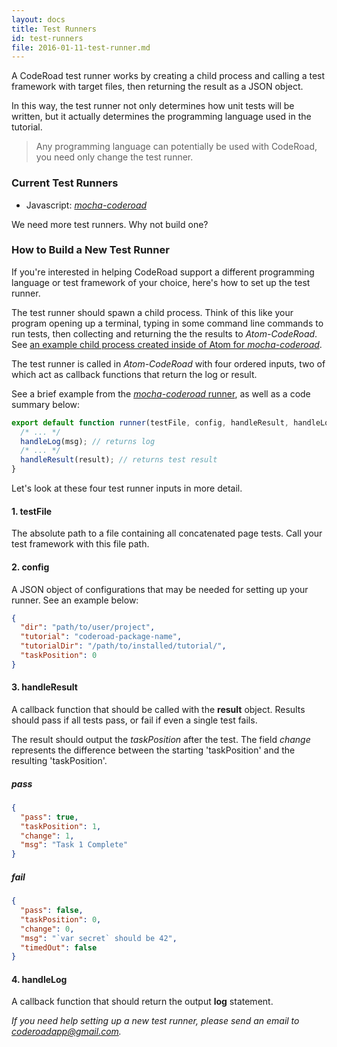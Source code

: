 ```yaml
---
layout: docs
title: Test Runners
id: test-runners
file: 2016-01-11-test-runner.md
---
```

A CodeRoad test runner works by creating a child process and calling a test framework with target files, then returning the result as a JSON object.

In this way, the test runner not only determines how unit tests will be written, but it actually determines the programming language used in the tutorial.

> Any programming language can potentially be used with CodeRoad, you need only change the test runner.

### Current Test Runners

* Javascript: [*mocha-coderoad*](https://github.com/coderoad/mocha-coderoad)

We need more test runners. Why not build one?

### How to Build a New Test Runner

If you're interested in helping CodeRoad support a different programming language or test framework of your choice, here's how to set up the test runner.

The test runner should spawn a child process. Think of this like your program opening up a terminal, typing in some command line commands to run tests, then collecting and returning the the results to *Atom-CodeRoad*. See [an example child process created inside of Atom for *mocha-coderoad*](https://github.com/coderoad/mocha-coderoad/blob/master/src/create-runner.ts).

The test runner is called in *Atom-CodeRoad* with four ordered inputs, two of which act as callback functions that return the log or result.

See a brief example from the [*mocha-coderoad* runner](https://github.com/coderoad/mocha-coderoad/blob/master/src/runner.ts), as well as a code summary below:

```js
export default function runner(testFile, config, handleResult, handleLog) {
  /* ... */
  handleLog(msg); // returns log
  /* ... */
  handleResult(result); // returns test result
}
```

Let's look at these four test runner inputs in more detail.

#### 1. testFile

The absolute path to a file containing all concatenated page tests. Call your test framework with this file path.

#### 2. config

A JSON object of configurations that may be needed for setting up your runner. See an example below:

```json
{
  "dir": "path/to/user/project",
  "tutorial": "coderoad-package-name",
  "tutorialDir": "/path/to/installed/tutorial/",
  "taskPosition": 0
}
```

#### 3. handleResult

A callback function that should be called with the **result** object. Results should pass if all tests pass, or fail if even a single test fails.

The result should output the *taskPosition* after the test. The field *change* represents the difference between the starting 'taskPosition' and the resulting 'taskPosition'.


##### pass

```json
{
  "pass": true,
  "taskPosition": 1,
  "change": 1,
  "msg": "Task 1 Complete"
}
```

##### fail

```json
{
  "pass": false,
  "taskPosition": 0,
  "change": 0,
  "msg": "`var secret` should be 42",
  "timedOut": false
}
```

#### 4. handleLog

A callback function that should return the output **log** statement.

*If you need help setting up a new test runner, please send an email to coderoadapp@gmail.com.*
